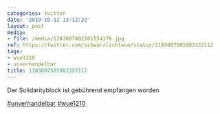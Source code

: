 ```yaml
---
categories: twitter
date: '2019-10-12 13:12:22'
layout: post
media:
- file: /media/1183007492101554176.jpg
ref: https://twitter.com/schwarzlichtwue/status/1183007501983322112
tags:
- wue1210
- unverhandelbar
title: 1183007501983322112
---
```

Der Solidarityblock ist gebührend empfangen worden

[#unverhandelbar](/t/unverhandelbar) [#wue1210](/t/wue1210) 